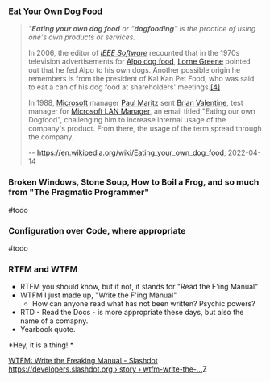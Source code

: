 ### Eat Your Own Dog Food

> _"**Eating your own dog food** or “**dogfooding**” is the practice of using one's own products or services._
> 
> In 2006, the editor of _[IEEE Software](https://en.wikipedia.org/wiki/IEEE_Software "IEEE Software")_ recounted that in the 1970s television advertisements for [Alpo dog food](https://en.wikipedia.org/wiki/Alpo_(pet_food) "Alpo (pet food)"), [Lorne Greene](https://en.wikipedia.org/wiki/Lorne_Greene "Lorne Greene") pointed out that he fed Alpo to his own dogs. Another possible origin he remembers is from the president of Kal Kan Pet Food, who was said to eat a can of his dog food at shareholders' meetings.[[4]](https://en.wikipedia.org/wiki/Eating_your_own_dog_food#cite_note-ieee-4)
> 
> In 1988, [Microsoft](https://en.wikipedia.org/wiki/Microsoft "Microsoft") manager [Paul Maritz](https://en.wikipedia.org/wiki/Paul_Maritz "Paul Maritz") sent [Brian Valentine](https://en.wikipedia.org/wiki/Brian_Valentine "Brian Valentine"), test manager for [Microsoft LAN Manager](https://en.wikipedia.org/wiki/Microsoft_LAN_Manager "Microsoft LAN Manager"), an email titled "Eating our own Dogfood", challenging him to increase internal usage of the company's product. From there, the usage of the term spread through the company.
> 
> -- https://en.wikipedia.org/wiki/Eating_your_own_dog_food, 2022-04-14





### Broken Windows, Stone Soup, How to Boil a Frog, and so much from "The Pragmatic Programmer"
#todo 

### Configuration over Code, where appropriate
#todo

### RTFM and WTFM
- RTFM you should know, but if not, it stands for "Read the F'ing Manual"
- WTFM I just made up, "Write the F'ing Manual"
	- How can anyone read what has not been written? Psychic powers?
- RTD - Read the Docs - is more appropriate these days, but also the name of a comapny.
- Yearbook quote.


*Hey, it is a thing! *

[WTFM: Write the Freaking Manual - Slashdot https://developers.slashdot.org › story › wtfm-write-the-...](https://www.google.com/url?sa=t&rct=j&q=&esrc=s&source=web&cd=&cad=rja&uact=8&ved=2ahUKEwjFoIfbiJT3AhWmLTQIHYGlAdAQFnoECAkQAQ&url=https%3A%2F%2Fdevelopers.slashdot.org%2Fstory%2F12%2F09%2F30%2F2112230%2Fwtfm-write-the-freaking-manual&usg=AOvVaw2Uaj1mVflEYCb2hsuOfRJU)Z


